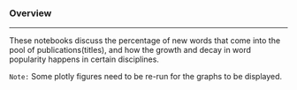 
### Overview
---

These notebooks discuss the percentage of new words that come into the pool of
publications(titles), and how the growth and decay in word popularity happens in certain 
disciplines.

`Note:` Some plotly figures need to be re-run for the graphs to be displayed.
